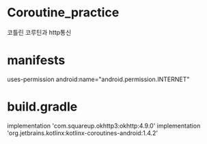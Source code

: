 # Coroutine_practice
코틀린 코루틴과 http통신

# manifests
uses-permission android:name="android.permission.INTERNET"

# build.gradle
implementation 'com.squareup.okhttp3:okhttp:4.9.0'
implementation 'org.jetbrains.kotlinx:kotlinx-coroutines-android:1.4.2'
